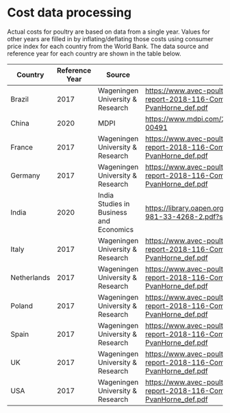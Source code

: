 # Cost data processing

Actual costs for poultry are based on data from a single year. Values for other years are filled in by inflating/deflating those costs using consumer price index for each country from the World Bank. The data source and reference year for each country are shown in the table below.

Country | Reference Year | Source | URL
---|---|---|---
Brazil | 2017 | Wageningen University & Research | https://www.avec-poultry.eu/wp-content/uploads/2018/12/WUR-report-2018-116-Competitiveness-EU-poultry-meat-PvanHorne_def.pdf
China | 2020 | MDPI | https://www.mdpi.com/2076-2615/10/3/491/htm#B24-animals-10-00491
France | 2017 | Wageningen University & Research | https://www.avec-poultry.eu/wp-content/uploads/2018/12/WUR-report-2018-116-Competitiveness-EU-poultry-meat-PvanHorne_def.pdf
Germany | 2017 | Wageningen University & Research | https://www.avec-poultry.eu/wp-content/uploads/2018/12/WUR-report-2018-116-Competitiveness-EU-poultry-meat-PvanHorne_def.pdf
India | 2020 | India Studies in Business and Economics | https://library.oapen.org/bitstream/handle/20.500.12657/52430/978-981-33-4268-2.pdf?sequence=1#page=253
Italy | 2017 | Wageningen University & Research | https://www.avec-poultry.eu/wp-content/uploads/2018/12/WUR-report-2018-116-Competitiveness-EU-poultry-meat-PvanHorne_def.pdf
Netherlands | 2017 | Wageningen University & Research | https://www.avec-poultry.eu/wp-content/uploads/2018/12/WUR-report-2018-116-Competitiveness-EU-poultry-meat-PvanHorne_def.pdf
Poland | 2017 | Wageningen University & Research | https://www.avec-poultry.eu/wp-content/uploads/2018/12/WUR-report-2018-116-Competitiveness-EU-poultry-meat-PvanHorne_def.pdf
Spain | 2017 | Wageningen University & Research | https://www.avec-poultry.eu/wp-content/uploads/2018/12/WUR-report-2018-116-Competitiveness-EU-poultry-meat-PvanHorne_def.pdf
UK | 2017 | Wageningen University & Research | https://www.avec-poultry.eu/wp-content/uploads/2018/12/WUR-report-2018-116-Competitiveness-EU-poultry-meat-PvanHorne_def.pdf
USA | 2017 | Wageningen University & Research | https://www.avec-poultry.eu/wp-content/uploads/2018/12/WUR-report-2018-116-Competitiveness-EU-poultry-meat-PvanHorne_def.pdf

